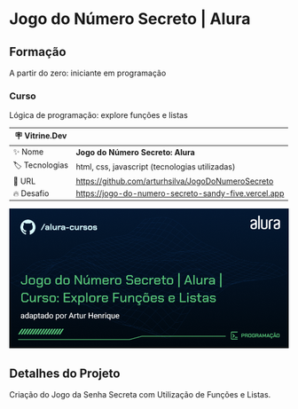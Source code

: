 # Jogo do Número Secreto | Alura

## Formação
A partir do zero: iniciante em programação

### Curso
Lógica de programação: explore funções e listas

| :placard: Vitrine.Dev |     |
| -------------  | --- |
| :sparkles: Nome        | **Jogo do Número Secreto: Alura**
| :label: Tecnologias | html, css, javascript (tecnologias utilizadas)
| :rocket: URL         | https://github.com/arturhsilva/JogoDoNumeroSecreto
| :fire: Desafio     | https://jogo-do-numero-secreto-sandy-five.vercel.app

<!-- Inserir imagem com a #vitrinedev ao final do link -->
![](https://github.com/arturhsilva/JogoDoNumeroSecreto/blob/main/LogicaDeProgramacao-explore-funcoes-e-listas.png?text=capa-do-projeto#vitrinedev)

## Detalhes do Projeto
Criação do Jogo da Senha Secreta com Utilização de Funções e Listas.
